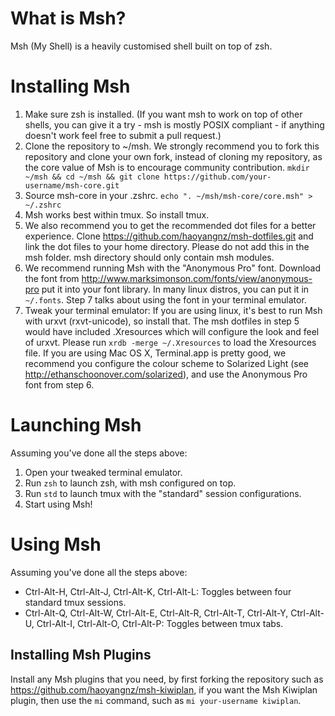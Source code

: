 # What is Msh?
Msh (My Shell) is a heavily customised shell built on top of zsh.

# Installing Msh
1. Make sure zsh is installed. (If you want msh to work on top of other shells, you can give it a try - msh is mostly POSIX compliant - if anything doesn't work feel free to submit a pull request.)
2. Clone the repository to ~/msh. We strongly recommend you to fork this repository and clone your own fork, instead of cloning my repository, as the core value of Msh is to encourage community contribution. `mkdir ~/msh && cd ~/msh && git clone https://github.com/your-username/msh-core.git`
3. Source msh-core in your .zshrc. `echo ". ~/msh/msh-core/core.msh" > ~/.zshrc`
4. Msh works best within tmux. So install tmux.
5. We also recommend you to get the recommended dot files for a better experience. Clone https://github.com/haoyangnz/msh-dotfiles.git and link the dot files to your home directory. Please do not add this in the msh folder. msh directory should only contain msh modules.
6. We recommend running Msh with the "Anonymous Pro" font. Download the font from http://www.marksimonson.com/fonts/view/anonymous-pro put it into your font library. In many linux distros, you can put it in `~/.fonts`. Step 7 talks about using the font in your terminal emulator.
7. Tweak your terminal emulator: If you are using linux, it's best to run Msh with urxvt (rxvt-unicode), so install that. The msh dotfiles in step 5 would have included .Xresources which will configure the look and feel of urxvt. Please run `xrdb -merge ~/.Xresources` to load the Xresources file. If you are using Mac OS X, Terminal.app is pretty good, we recommend you configure the colour scheme to Solarized Light (see http://ethanschoonover.com/solarized), and use the Anonymous Pro font from step 6.

# Launching Msh
Assuming you've done all the steps above:

1. Open your tweaked terminal emulator.
2. Run `zsh` to launch zsh, with msh configured on top.
3. Run `std` to launch tmux with the "standard" session configurations.
4. Start using Msh!

# Using Msh
Assuming you've done all the steps above:
- Ctrl-Alt-H, Ctrl-Alt-J, Ctrl-Alt-K, Ctrl-Alt-L: Toggles between four standard tmux sessions.
- Ctrl-Alt-Q, Ctrl-Alt-W, Ctrl-Alt-E, Ctrl-Alt-R, Ctrl-Alt-T, Ctrl-Alt-Y, Ctrl-Alt-U, Ctrl-Alt-I, Ctrl-Alt-O, Ctrl-Alt-P: Toggles between tmux tabs.

## Installing Msh Plugins
Install any Msh plugins that you need, by first forking the repository such as https://github.com/haoyangnz/msh-kiwiplan, if you want the Msh Kiwiplan plugin, then use the `mi` command, such as `mi your-username kiwiplan`.

